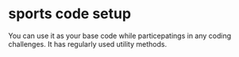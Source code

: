 # sports code setup
You can use it as your base code while particepatings in any coding challenges.
It has regularly used utility methods.
